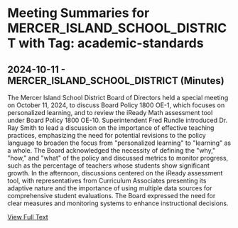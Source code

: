 # Meeting Summaries for MERCER_ISLAND_SCHOOL_DISTRICT with Tag: academic-standards

## 2024-10-11 - MERCER_ISLAND_SCHOOL_DISTRICT (Minutes)

The Mercer Island School District Board of Directors held a special meeting on October 11, 2024, to discuss Board Policy 1800 OE-1, which focuses on personalized learning, and to review the iReady Math assessment tool under Board Policy 1800 OE-10. Superintendent Fred Rundle introduced Dr. Ray Smith to lead a discussion on the importance of effective teaching practices, emphasizing the need for potential revisions to the policy language to broaden the focus from "personalized learning" to "learning" as a whole. The Board acknowledged the necessity of defining the "why," "how," and "what" of the policy and discussed metrics to monitor progress, such as the percentage of teachers whose students show significant growth. In the afternoon, discussions centered on the iReady assessment tool, with representatives from Curriculum Associates presenting its adaptive nature and the importance of using multiple data sources for comprehensive student evaluations. The Board expressed the need for clear measures and monitoring systems to enhance instructional decisions.

[View Full Text](https://raw.githubusercontent.com/VoronoiPerspectives/WashingtonStateSchoolBoardExplorer/refs/heads/main/data/countries/usa/states/wa/counties/king/school_boards/mercer_island_school_district/2024/2024-10-11-minutes.txt)

